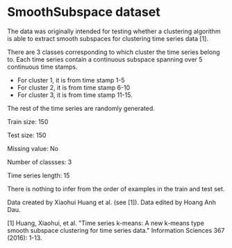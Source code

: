 # SmoothSubspace dataset

The data was originally intended for testing whether a clustering algorithm is able to extract smooth subspaces for clustering time series data [1]. 

There are 3 classes corresponding to which cluster the time series belong to. Each time series contain a continuous subspace spanning over 5 continuous time stamps. 
- For cluster 1, it is from time stamp 1-5 
- For cluster 2, it is from time stamp 6-10
- For cluster 3, it is from time stamp 11-15. 

The rest of the time series are randomly generated.

Train size: 150

Test size: 150

Missing value: No

Number of classses: 3

Time series length: 15

There is nothing to infer from the order of examples in the train and test set.

Data created by Xiaohui Huang et al. (see [1]). Data edited by Hoang Anh Dau.

[1] Huang, Xiaohui, et al. "Time series k-means: A new k-means type smooth subspace clustering for time series data." Information Sciences 367 (2016): 1-13.